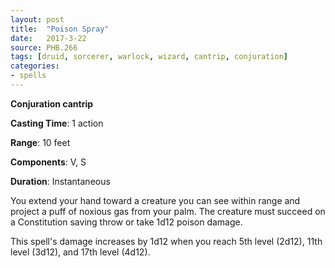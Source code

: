 ```yaml
---
layout: post
title:  "Poison Spray"
date:   2017-3-22
source: PHB.266
tags: [druid, sorcerer, warlock, wizard, cantrip, conjuration]
categories:
- spells
---
```


**Conjuration cantrip**

**Casting Time**: 1 action

**Range**: 10 feet

**Components**: V, S

**Duration**: Instantaneous

You extend your hand toward a creature you can see within range and project a puff of noxious gas from your palm. The creature must succeed on a Constitution saving throw or take 1d12 poison damage.

This spell's damage increases by 1d12 when you reach 5th level (2d12), 11th level (3d12), and 17th level (4d12).
